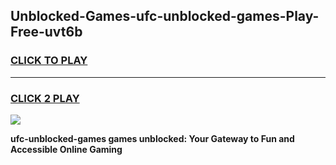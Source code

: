 
## Unblocked-Games-ufc-unblocked-games-Play-Free-uvt6b
<h3>
<a href="https://premium76.site?title=ufc-unblocked-games&ref=22A">CLICK TO PLAY</a></h3>
<hr>

<h3>
<a href="https://premium76.site?title=ufc-unblocked-games&ref=22A">CLICK 2 PLAY</a>
  
</h3>

<a href="https://premium76.site?title=ufc-unblocked-games&ref=22A"><img src="https://clearcache.store/games.png"></a>


**ufc-unblocked-games games unblocked: Your Gateway to Fun and Accessible Online Gaming**
